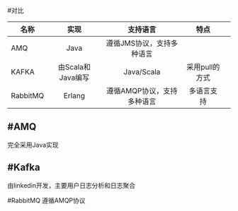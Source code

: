 #对比

| 名称     |       实现        |          支持语言          |      特点      |     | 
| -------- |:-----------------:|:--------------------------:|:--------------:| --- |
| AMQ      |       Java        | 遵循JMS协议，支持多种语言  |                |     |
| KAFKA    | 由Scala和Java编写 |         Java/Scala         | 采用pull的方式 |     |
| RabbitMQ |      Erlang       | 遵循AMQP协议，支持多种语言 |   多语言支持   |     |

#AMQ
---
完全采用Java实现

#Kafka
---
由linkedin开发，主要用户日志分析和日志聚合

#RabbitMQ
遵循AMQP协议
